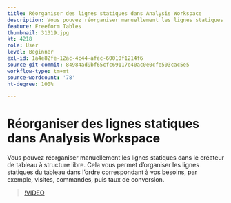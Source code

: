 ```yaml
---
title: Réorganiser des lignes statiques dans Analysis Workspace
description: Vous pouvez réorganiser manuellement les lignes statiques dans le créateur de tableau à structure libre. Cela vous permet d’organiser les lignes statiques du tableau dans l’ordre correspondant à vos besoins, par exemple, visites, commandes, puis taux de conversion.
feature: Freeform Tables
thumbnail: 31319.jpg
kt: 4218
role: User
level: Beginner
exl-id: 1a4e82fe-12ac-4c44-afec-60010f1214f6
source-git-commit: 84984ad9bf65cfc69117e40ac0e0cfe503cac5e5
workflow-type: tm+mt
source-wordcount: '78'
ht-degree: 100%

---
```


# Réorganiser des lignes statiques dans Analysis Workspace

Vous pouvez réorganiser manuellement les lignes statiques dans le créateur de tableau à structure libre. Cela vous permet d’organiser les lignes statiques du tableau dans l’ordre correspondant à vos besoins, par exemple, visites, commandes, puis taux de conversion.

>[!VIDEO](https://video.tv.adobe.com/v/31319/?quality=12&learn=on)
